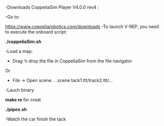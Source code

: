 -Downloads CoppeliaSim Player V4.0.0 rev4 :

  -Go to:
  
https://www.coppeliarobotics.com/downloads
  -To launch V-REP, you need to execute the onboard script:
  
__./coppeliaSim.sh__

-Load a map:
- Drag ’n drop the file in CoppeliaSim from the file navigator

Or
- File -> Open scene. . .scene tack1.ttt/track2.ttt/...
 
 -Lauch binary
 
 __make re__ for creat
 
 __./pipes.sh__
 
 -Watch the car finish the tack
